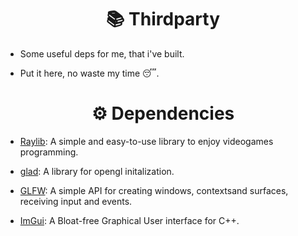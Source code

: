 <h1 align="center"> 📚 Thirdparty </h1>

- Some useful deps for me, that i've built.

- Put it here, no waste my time 😴.

<h1 align="center"> ⚙ Dependencies </h1>

- [Raylib](https://github.com/raysan5/raylib): A simple and easy-to-use library to enjoy videogames programming.

- [glad](https://glad.dav1d.de/): A library for opengl initalization.

- [GLFW](https://github.com/glfw/glfw):  A simple API for creating windows, contextsand surfaces, receiving input and events. 

- [ImGui](https://github.com/ocornut/imgui): A Bloat-free Graphical User interface for C++.